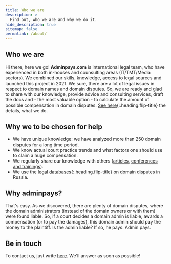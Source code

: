 ```yaml
---
title: Who we are
description: >
  Find out, who we are and why we do it.
hide_description: true
sitemap: false
permalink: /about/
---
```


## Who we are

Hi there, here we go! **Adminpays.com** is international legal team, who have experienced in both in-houses and counsulting areas (IT/TMT/Media sectors). We combined our skills, knowledge, access to legal sources and launched this project in 2021. We sure, there are a lot of legal issues in respect to domain names and domain disputes. So, we are ready and glad to share with our knowledge, provide advice and consulting services, draft the docs and - the most valuable option - to calculate the amount of possible compensation in domain disputes. [See here]{:.heading.flip-title} the details, what we do.

## Why we to be chosen for help

* We have unique knowledge: we have analyzed more than 250 domain disputes for a long time period. 
* We know actual court practice trends and what factors one should use to claim a huge compensation.
* We regularly share our knowledge with others ([articles], [conferences and trainings]).
* We use the [legal databases]{:.heading.flip-title} on domain disputes in Russia.


## Why adminpays?

That's easy. As we discovered, there are plenty of domain disputes, where the domain administrators (instead of the domain owners or with them) were found liable. So, if a court decides a domain admin is liable, awards a compensation (or to pay the damages), this domain admin should pay the money to the plaintiff. Is the admin liable? If so, he pays. Admin pays.

## Be in touch

To contact us, just write [here](https://adminpays.com/contact). We'll answer as soon as possible!

[See here]: http://adminpays.com/projects
[legal databases]: ../projects/databases.md
[articles]: projects/publications.md
[conferences and trainings]: projects/conferences.md
